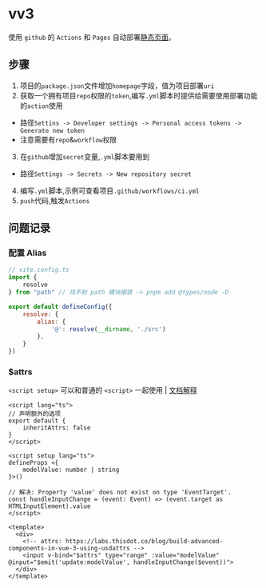 # vv3

使用 `github` 的 `Actions` 和 `Pages` 自动部署[静态页面](https://hao951029.github.io/vv3)。   

## 步骤

1. 项目的`package.json`文件增加`homepage`字段，值为项目部署`uri`
2. 获取一个拥有项目`repo`权限的`token`,编写`.yml`脚本时提供给需要使用部署功能的`action`使用
  + 路径`Settins -> Developer settings -> Personal access tokens -> Generate new token`
  + 注意需要有`repo`&`workflow`权限
3. 在`github`增加`secret`变量,`.yml`脚本要用到
  + 路径`Settings -> Secrets -> New repository secret`
4. 编写`.yml`脚本,示例可查看项目`.github/workflows/ci.yml`
5. `push`代码,触发`Actions`

## 问题记录

### 配置 Alias

```js
// vite.config.ts
import {
    resolve
} from "path" // 找不到 path 模块报错 -> pnpm add @types/node -D

export default defineConfig({
    resolve: {
        alias: {
            '@': resolve(__dirname, './src')
        },
    }
})
```

### $attrs

`<script setup>` 可以和普通的 `<script>` 一起使用 | [文档解释](https://v3.cn.vuejs.org/api/sfc-script-setup.html#%E4%B8%8E%E6%99%AE%E9%80%9A%E7%9A%84-script-%E4%B8%80%E8%B5%B7%E4%BD%BF%E7%94%A8)

```vue
<script lang="ts">
// 声明额外的选项
export default {
    inheritAttrs: false
}
</script>

<script setup lang="ts">
defineProps <{
    modelValue: number | string
}>()

// 解决: Property 'value' does not exist on type 'EventTarget'.
const handleInputChange = (event: Event) => (event.target as HTMLInputElement).value
</script>

<template>
  <div>
    <!-- attrs: https://labs.thisdot.co/blog/build-advanced-components-in-vue-3-using-usdattrs -->
    <input v-bind="$attrs" type="range" :value="modelValue" @input="$emit('update:modelValue', handleInputChange($event))">
  </div>
</template>
```
